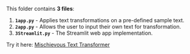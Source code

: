This folder contains **3 files**:  

1. **`1app.py`** - Applies text transformations on a pre-defined sample text.  
2. **`2app.py`** - Allows the user to input their own text for transformation.  
3. **`3Streamlit.py`** - The Streamlit web app implementation.  

Try it here: [Mischievous Text Transformer](https://acmresearchtask-zlesdsc27ntscqbfvougyr.streamlit.app/)
